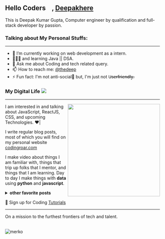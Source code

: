  <h2>Hello Coders<img src="https://raw.githubusercontent.com/MartinHeinz/MartinHeinz/master/wave.gif" width="20px" height="15px">, <a href="https://codingroar.blogspot.com/p/about-us.html">Deepakhere</a></h2>

<!-- <img width="100%"  src="https://user-images.githubusercontent.com/78081310/128008376-a11d98d7-19b9-4126-8d1e-827440a73e4d.png?raw=true"> -->

This is Deepak Kumar Gupta, Computer engineer by qualification and full-stack developer by passion.

### Talking about My Personal Stuffs:
---
- 🔭 I’m currently working on web development as a intern.
- 👨🏻‍💻 and learning Java || DSA.
- 💬 Ask me about Coding and tech related query.
- 📫 How to reach me: <a href="https://www.instagram.com/thedeep_14/">@thedeep</a>
- ⚡ Fun fact: I'm not anti-social🚫
     but, I'm just not U̶s̶e̶r̶f̶r̶i̶e̶n̶d̶l̶y̶.

### My Digital Life ![](https://img.shields.io/badge/👨‍💻-◕-informational?style=flat&logo=<LOGO_NAME>&logoColor=white&color=2bbc8a)
---
<p>
 <img width="300" align='right' src="https://user-images.githubusercontent.com/78081310/128000519-59d0a56a-4530-435c-81d7-b2c88857661c.gif?raw=true"></a>
</p>


I am interested in and talking about JavaScript, ReactJS, CSS, and upcoming Technologies. ♥️|

I write regular blog posts, most of which you will find on my personal website [codingroar.com](https://codingroar.blogspot.com)

I make video about things I am familiar with, things that trip up folks that I mentor, and things that I am learning.  Day to day I make things with **data** using **python** and **javascript**. 



<details>
 <summary><strong>other favorite posts</strong></summary>
 <a href="https://deepakhere.github.io/"><img width="400" height="250" src="https://user-images.githubusercontent.com/78081310/128003277-66d9d1a4-d7dd-433c-9ede-c87b9ebe57ab.png?raw=true"></a>
 <a href="https://youtu.be/fJdiJqzczN8/"><img width="400" height="250" src="https://user-images.githubusercontent.com/78081310/127996939-dbedb553-b77e-41ca-afbe-a070d336a3e1.png?raw=true"></a>
 
</details>



💌 Sign up for Coding [Tutorials](https://youtube.com/c/CodingClasses/)

---

On a mission to the furthest frontiers of tech and talent. 


| | | |
| :--: | :--: | :--: |

![merko]


[merko]: https://github-readme-stats.vercel.app/api?username=Deepakhere&show_icons=true&hide=contribs,prs&cache_seconds=86400&theme=merko


[add-theme]: https://github.com/anuraghazra/github-readme-stats/edit/master/themes/index.js

